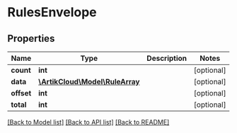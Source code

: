# RulesEnvelope

## Properties
Name | Type | Description | Notes
------------ | ------------- | ------------- | -------------
**count** | **int** |  | [optional] 
**data** | [**\ArtikCloud\Model\RuleArray**](RuleArray.md) |  | [optional] 
**offset** | **int** |  | [optional] 
**total** | **int** |  | [optional] 

[[Back to Model list]](../README.md#documentation-for-models) [[Back to API list]](../README.md#documentation-for-api-endpoints) [[Back to README]](../README.md)


